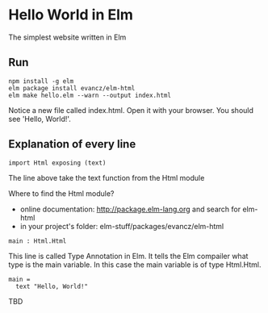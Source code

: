 # Hello World in Elm

The simplest website written in Elm

## Run
```
npm install -g elm
elm package install evancz/elm-html
elm make hello.elm --warn --output index.html
```

Notice a new file called index.html. Open it with your browser. You should see 'Hello, World!'.


## Explanation of every line

```
import Html exposing (text)
```
The line above take the text function from the Html module

Where to find the Html module?
* online documentation: http://package.elm-lang.org and search for elm-html
* in your project's folder: elm-stuff/packages/evancz/elm-html

```
main : Html.Html
```
This line is called Type Annotation in Elm. It tells the Elm compailer what type is the main variable.
In this case the main variable is of type Html.Html.

```
main =
  text "Hello, World!"
```
TBD
